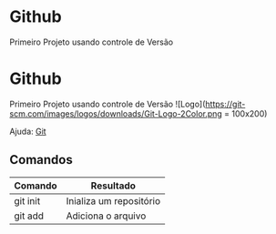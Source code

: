 # Github
Primeiro Projeto usando controle de Versão 

# Github
Primeiro Projeto usando controle de Versão 
![Logo](https://git-scm.com/images/logos/downloads/Git-Logo-2Color.png = 100x200)

Ajuda: [Git](https://git-scm.com/doc)

## Comandos

Comando   | Resultado
--------  |----------
git init  | Inializa um repositório
git add   | Adiciona o arquivo
